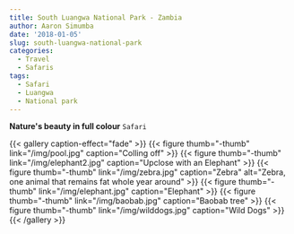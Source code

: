 ```yaml
---
title: South Luangwa National Park - Zambia
author: Aaron Simumba
date: '2018-01-05'
slug: south-luangwa-national-park
categories:
  - Travel
  - Safaris
tags:
  - Safari
  - Luangwa
  - National park
---
```


**Nature's beauty in full colour** `Safari`


{{< gallery caption-effect="fade" >}}
  {{< figure thumb="-thumb" link="/img/pool.jpg" caption="Colling off" >}}
  {{< figure thumb="-thumb" link="/img/elephant2.jpg" caption="Upclose with an Elephant" >}}
  {{< figure thumb="-thumb" link="/img/zebra.jpg" caption="Zebra" alt="Zebra, one animal that remains fat whole year around" >}}
  {{< figure thumb="-thumb" link="/img/elephant.jpg" caption="Elephant" >}}
  {{< figure thumb="-thumb" link="/img/baobab.jpg" caption="Baobab tree" >}}
  {{< figure thumb="-thumb" link="/img/wilddogs.jpg" caption="Wild Dogs" >}}
{{< /gallery >}}
